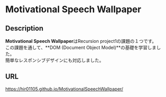 # Motivational Speech Wallpaper

## Description
**Motivational Speech Wallpaper**はRecursion project1の課題の１つです。  
この課題を通して、**DOM (Document Object Model)**の基礎を学習しました。  
簡単なレスポンシブデザインにも対応しました。

## URL
https://hir01105.github.io/MotivationalSpeechWallpaper/
